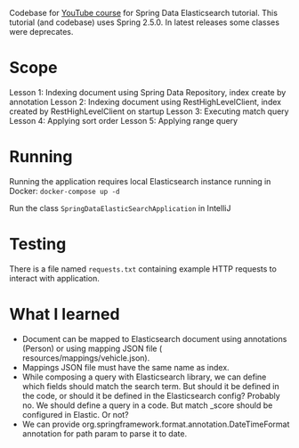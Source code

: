 Codebase for [YouTube course](https://www.youtube.com/playlist?list=PLXy8DQl3058OoJqGLFdqoBkBKm2T0kS9B) for Spring Data
Elasticsearch tutorial.
This tutorial (and codebase) uses Spring 2.5.0. In latest releases some classes were deprecates.

# Scope

Lesson 1: Indexing document using Spring Data Repository, index create by annotation
Lesson 2: Indexing document using RestHighLevelClient, index created by RestHighLevelClient on startup
Lesson 3: Executing match query
Lesson 4: Applying sort order
Lesson 5: Applying range query

# Running

Running the application requires local Elasticsearch instance running in Docker:
`docker-compose up -d`

Run the class `SpringDataElasticSearchApplication` in IntelliJ

# Testing

There is a file named `requests.txt` containing example HTTP requests to interact with application.

# What I learned

- Document can be mapped to Elasticsearch document using annotations (Person) or using mapping JSON file (
  resources/mappings/vehicle.json).
- Mappings JSON file must have the same name as index.
- While composing a query with Elasticsearch library, we can define which fields should match the search term. But
  should it be defined in the code, or should it be defined in the Elasticsearch config? Probably no. We should define a
  query in a code. But match _score should be configured in Elastic. Or not?
- We can provide org.springframework.format.annotation.DateTimeFormat annotation for path param to parse it to date.